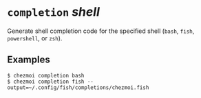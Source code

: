 # `completion` *shell*

Generate shell completion code for the specified shell (`bash`, `fish`,
`powershell`, or `zsh`).

## Examples

```console
$ chezmoi completion bash
$ chezmoi completion fish --output=~/.config/fish/completions/chezmoi.fish
```
